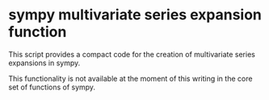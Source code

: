# sympy multivariate series expansion function

This script provides a compact code for the creation of multivariate series expansions in sympy.

This functionality is not available at the moment of this writing in the core set of functions of sympy.
